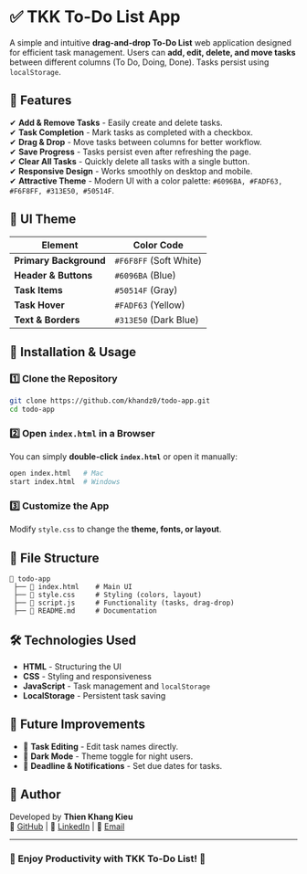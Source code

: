 # ✅ TKK To-Do List App

A simple and intuitive **drag-and-drop To-Do List** web application designed for efficient task management. Users can **add, edit, delete, and move tasks** between different columns (To Do, Doing, Done). Tasks persist using `localStorage`.

## 🌟 Features

✔ **Add & Remove Tasks** - Easily create and delete tasks.  
✔ **Task Completion** - Mark tasks as completed with a checkbox.  
✔ **Drag & Drop** - Move tasks between columns for better workflow.  
✔ **Save Progress** - Tasks persist even after refreshing the page.  
✔ **Clear All Tasks** - Quickly delete all tasks with a single button.  
✔ **Responsive Design** - Works smoothly on desktop and mobile.  
✔ **Attractive Theme** - Modern UI with a color palette: `#6096BA, #FADF63, #F6F8FF, #313E50, #50514F`.

## 🎨 UI Theme

| Element                | Color Code             |
| ---------------------- | ---------------------- |
| **Primary Background** | `#F6F8FF` (Soft White) |
| **Header & Buttons**   | `#6096BA` (Blue)       |
| **Task Items**         | `#50514F` (Gray)       |
| **Task Hover**         | `#FADF63` (Yellow)     |
| **Text & Borders**     | `#313E50` (Dark Blue)  |

## 🚀 Installation & Usage

### 1️⃣ Clone the Repository

```sh
git clone https://github.com/khandz0/todo-app.git
cd todo-app
```

### 2️⃣ Open `index.html` in a Browser

You can simply **double-click `index.html`** or open it manually:

```sh
open index.html   # Mac
start index.html  # Windows
```

### 3️⃣ Customize the App

Modify `style.css` to change the **theme, fonts, or layout**.

## 📜 File Structure

```
📂 todo-app
 ├── 📄 index.html    # Main UI
 ├── 📜 style.css     # Styling (colors, layout)
 ├── 📜 script.js     # Functionality (tasks, drag-drop)
 ├── 📜 README.md     # Documentation
```

## 🛠️ Technologies Used

- **HTML** - Structuring the UI
- **CSS** - Styling and responsiveness
- **JavaScript** - Task management and `localStorage`
- **LocalStorage** - Persistent task saving

## 🎯 Future Improvements

- 🔹 **Task Editing** - Edit task names directly.
- 🔹 **Dark Mode** - Theme toggle for night users.
- 🔹 **Deadline & Notifications** - Set due dates for tasks.

## 📌 Author

Developed by **Thien Khang Kieu**  
🔗 [GitHub](https://github.com/khandz0) | 🔗 [LinkedIn](https://www.linkedin.com/in/thienkhangkieu2606) | 📧 [Email](mailto:kieuth24@gmail.com)

---

### **🔹 Enjoy Productivity with TKK To-Do List!** 🎉
